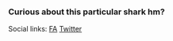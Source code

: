 ### Curious about this particular shark hm?
Social links:
[FA](https://www.furaffinity.net/user/jososhark)
[Twitter](https://twitter.com/JosoShark)


<!---
JosoShark/JosoShark is a ✨ special ✨ repository because its `README.md` (this file) appears on your GitHub profile.
You can click the Preview link to take a look at your changes.
--->
